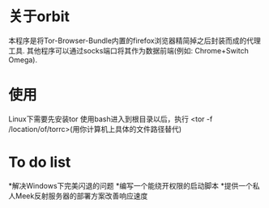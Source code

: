 # 关于orbit
本程序是将Tor-Browser-Bundle内置的firefox浏览器精简掉之后封装而成的代理工具. 其他程序可以通过socks端口将其作为数据前端(例如: Chrome+Switch Omega). 

# 使用
Linux下需要先安装tor
<apt install tor>
使用bash进入到根目录以后，执行
<tor -f /location/of/torrc>(用你计算机上具体的文件路径替代)

# To do list
*解决Windows下完美闪退的问题
*编写一个能绕开权限的启动脚本
*提供一个私人Meek反射服务器的部署方案改善响应速度